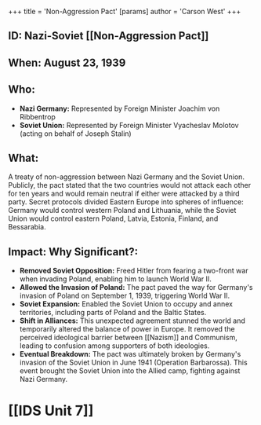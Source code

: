 +++
 title = 'Non-Aggression Pact'
[params]
	author = 'Carson West'
+++
## ID: Nazi-Soviet [[Non-Aggression Pact]]

## When: August 23, 1939

## Who:
* **Nazi Germany:** Represented by Foreign Minister Joachim von Ribbentrop
* **Soviet Union:** Represented by Foreign Minister Vyacheslav Molotov (acting on behalf of Joseph Stalin)

## What:

A treaty of non-aggression between Nazi Germany and the Soviet Union. Publicly, the pact stated that the two countries would not attack each other for ten years and would remain neutral if either were attacked by a third party. Secret protocols divided Eastern Europe into spheres of influence: Germany would control western Poland and Lithuania, while the Soviet Union would control eastern Poland, Latvia, Estonia, Finland, and Bessarabia.

## Impact: Why Significant?:

* **Removed Soviet Opposition:** Freed Hitler from fearing a two-front war when invading Poland, enabling him to launch World War II.
* **Allowed the Invasion of Poland:** The pact paved the way for Germany's invasion of Poland on September 1, 1939, triggering World War II.
* **Soviet Expansion:** Enabled the Soviet Union to occupy and annex territories, including parts of Poland and the Baltic States.
* **Shift in Alliances:** This unexpected agreement stunned the world and temporarily altered the balance of power in Europe. It removed the perceived ideological barrier between [[Nazism]] and Communism, leading to confusion among supporters of both ideologies.
* **Eventual Breakdown:** The pact was ultimately broken by Germany's invasion of the Soviet Union in June 1941 (Operation Barbarossa). This event brought the Soviet Union into the Allied camp, fighting against Nazi Germany.

# [[IDS Unit 7]]